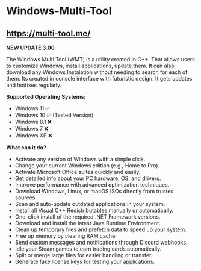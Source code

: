 # Windows-Multi-Tool

## https://multi-tool.me/

**NEW UPDATE 3.00**

The Windows Multi Tool (WMT) is a utility created in C++. That allows users to customize Windows, install applications, update them. It can also download any Windows Instalation without needing to search for each of them. Its created in console interface with futuristic design. It gets updates and hotfixes regularly.

**Supported Operating Systems:**
- Windows 11 ✅
- Windows 10 ✅ (Tested Version)
- Windows 8.1 ❌
- Windows 7 ❌
- Windows XP ❌

**What can it do?**

- Activate any version of Windows with a simple click.
- Change your current Windows edition (e.g., Home to Pro).
- Activate Microsoft Office suites quickly and easily.
- Get detailed info about your PC hardware, OS, and drivers.
- Improve performance with advanced optimization techniques.
- Download Windows, Linux, or macOS ISOs directly from trusted sources.
- Scan and auto-update outdated applications in your system.
- Install all Visual C++ Redistributables manually or automatically.
- One-click install of the required .NET Framework versions.
- Download and install the latest Java Runtime Environment.
- Clean up temporary files and prefetch data to speed up your system.
- Free up memory by clearing RAM cache.
- Send custom messages and notifications through Discord webhooks.
- Idle your Steam games to earn trading cards automatically.
- Split or merge large files for easier handling or transfer.
- Generate fake license keys for testing your applications.

